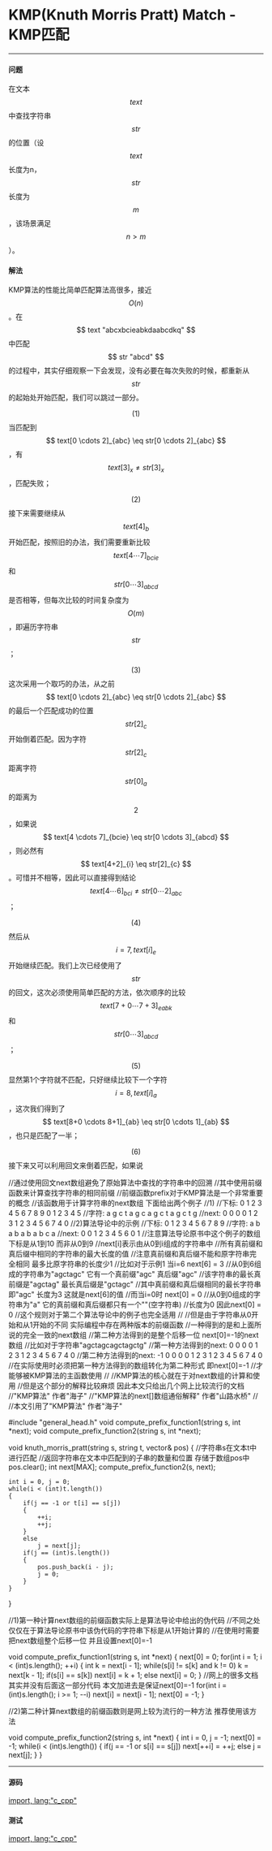 # KMP(Knuth Morris Pratt) Match - KMP匹配

--------

#### 问题

在文本$$ text $$中查找字符串$$ str $$的位置（设$$ text $$长度为n，$$ str $$长度为$$ m $$，该场景满足$$ n \gt m $$）。

#### 解法

KMP算法的性能比简单匹配算法高很多，接近$$ O(n) $$。在$$ text "abcxbcieabkdaabcdkq" $$中匹配$$ str "abcd" $$的过程中，其实仔细观察一下会发现，没有必要在每次失败的时候，都重新从$$ str $$的起始处开始匹配，我们可以跳过一部分。

$$ (1) $$ 当匹配到$$ text[0 \cdots 2]_{abc} \eq str[0 \cdots 2]_{abc} $$，有$$ text[3]_{x} \ne str[3]_{x} $$，匹配失败；

$$ (2) $$ 接下来需要继续从$$ text[4]_{b} $$开始匹配，按照旧的办法，我们需要重新比较$$ text[4 \cdots 7]_{bcie} $$和$$ str[0 \cdots 3]_{abcd} $$是否相等，但每次比较的时间复杂度为$$ O(m) $$，即遍历字符串$$ str $$；

$$ (3) $$ 这次采用一个取巧的办法，从之前$$ text[0 \cdots 2]_{abc} \eq str[0 \cdots 2]_{abc} $$的最后一个匹配成功的位置$$ str[2]_{c} $$开始倒着匹配。因为字符$$ str[2]_{c} $$距离字符$$ str[0]_{a} $$的距离为$$ 2 $$，如果说$$ text[4 \cdots 7]_{bcie} \eq str[0 \cdots 3]_{abcd} $$，则必然有$$ text[4+2]_{i} \eq str[2]_{c} $$。可惜并不相等，因此可以直接得到结论$$ text[4 \cdots 6]_{bci} \ne str[0 \cdots 2]_{abc} $$；

$$ (4) $$ 然后从$$ i = 7, text[i]_{e} $$开始继续匹配。我们上次已经使用了$$ str $$的回文，这次必须使用简单匹配的方法，依次顺序的比较$$ text[7+0 \cdots 7+3]_{eabk} $$和$$ str[0 \cdots 3]_{abcd} $$；

$$ (5) $$ 显然第1个字符就不匹配，只好继续比较下一个字符$$ i = 8, text[i]_{a} $$，这次我们得到了$$ text[8+0 \cdots 8+1]_{ab} \eq str[0 \cdots 1]_{ab} $$，也只是匹配了一半；

$$ (6) $$ 接下来又可以利用回文来倒着匹配，如果说

//通过使用回文next数组避免了原始算法中查找的字符串中的回溯
//其中使用前缀函数来计算查找字符串的相同前缀
//前缀函数prefix对于KMP算法是一个非常重要的概念
//该函数用于计算字符串的next数组 下面给出两个例子
//1)
//下标: 0 1 2 3 4 5 6 7 8 9 0 1 2 3 4 5
//字符: a g c t a g c a g c t a g c t g
//next: 0 0 0 0 1 2 3 1 2 3 4 5 6 7 4 0
//2)算法导论中的示例
//下标: 0 1 2 3 4 5 6 7 8 9
//字符: a b a b a b a b c a
//next: 0 0 1 2 3 4 5 6 0 1
//注意算法导论原书中这个例子的数组下标是从1到10 而非从0到9
//next[i]表示由从0到i组成的字符串中
//所有真前缀和真后缀中相同的字符串的最大长度的值
//注意真前缀和真后缀不能和原字符串完全相同 最多比原字符串的长度少1
//比如对于示例1 当i=6 next[6] = 3
//从0到6组成的字符串为"agctagc" 它有一个真前缀"agc" 真后缀"agc"
//该字符串的最长真前缀是"agctag" 最长真后缀是"gctagc"
//其中真前缀和真后缀相同的最长字符串即"agc" 长度为3 这就是next[6]的值
//而当i=0时 next[0] = 0
//从0到0组成的字符串为"a" 它的真前缀和真后缀都只有一个""(空字符串)
//长度为0 因此next[0] = 0
//这个规则对于第二个算法导论中的例子也完全适用
//
//但是由于字符串从0开始和从1开始的不同 实际编程中存在两种版本的前缀函数
//一种得到的是和上面所说的完全一致的next数组
//第二种方法得到的是整个后移一位 next[0]=-1的next数组
//比如对于字符串"agctagcagctagctg"
//第一种方法得到的next: 0 0 0 0 1 2 3 1 2 3 4 5 6 7 4 0
//第二种方法得到的next: -1 0 0 0 0 1 2 3 1 2 3 4 5 6 7 4 0
//在实际使用时必须把第一种方法得到的数组转化为第二种形式 即next[0]=-1
//才能够被KMP算法的主函数使用
//
//KMP算法的核心就在于对next数组的计算和使用
//但是这个部分的解释比较麻烦 因此本文只给出几个网上比较流行的文档
//"KMP算法" 作者"海子"
//"KMP算法的next[]数组通俗解释" 作者"山路水桥"
//
//本文引用了"KMP算法" 作者"海子"



#include "general_head.h"
void compute_prefix_function1(string s, int *next);
void compute_prefix_function2(string s, int *next);

void knuth_morris_pratt(string s, string t, vector<int>& pos)
{
    //字符串s在文本t中进行匹配
//返回字符串在文本中匹配到的子串的数量和位置 存储于数组pos中
    pos.clear();
    int next[MAX];
    compute_prefix_function2(s, next);

    int i = 0, j = 0;
    while(i < (int)t.length())
    {
        if(j == -1 or t[i] == s[j])
        {
            ++i;
            ++j;
        }
        else
            j = next[j];
        if(j == (int)s.length())
        {
            pos.push_back(i - j);
            j = 0;
        }
    }
}

//1)第一种计算next数组的前缀函数实际上是算法导论中给出的伪代码
//不同之处仅仅在于算法导论原书中该伪代码的字符串下标是从1开始计算的
//在使用时需要把next数组整个后移一位 并且设置next[0]=-1

void compute_prefix_function1(string s, int *next)
{
    next[0] = 0;
    for(int i = 1; i < (int)s.length(); ++i)
    {
        int k = next[i - 1];
        while(s[i] != s[k] and k != 0)
            k = next[k - 1];
        if(s[i] == s[k])
            next[i] = k + 1;
        else
            next[i] = 0;
    }
    //网上的很多文档其实并没有后面这一部分代码 本文加进去是保证next[0]=-1
    for(int i = (int)s.length(); i >= 1; --i)
        next[i] = next[i - 1];
    next[0] = -1;
}

//2)第二种计算next数组的前缀函数则是网上较为流行的一种方法 推荐使用该方法

void compute_prefix_function2(string s, int *next)
{
    int i = 0, j = -1;
    next[0] = -1;
    while(i < (int)s.length())
    {
        if(j == -1 or s[i] == s[j])
            next[++i] = ++j;
        else
            j = next[j];
    }
}

--------

#### 源码

[import, lang:"c_cpp"](../../../src/TextMatch/SimpleMatch.hpp)

#### 测试

[import, lang:"c_cpp"](../../../src/TextMatch/SimpleMatch.cpp)
